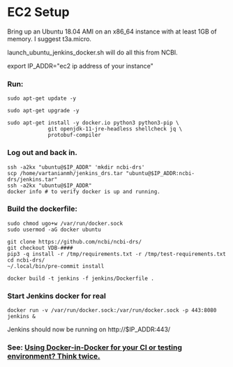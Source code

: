 # EC2 Setup

Bring up an Ubuntu 18.04 AMI on an x86_64 instance with at
least 1GB of memory.
I suggest t3a.micro.

launch_ubuntu_jenkins_docker.sh will do all this from NCBI.

export IP_ADDR="ec2 ip address of your instance"

### Run:
```
sudo apt-get update -y

sudo apt-get upgrade -y

sudo apt-get install -y docker.io python3 python3-pip \
             git openjdk-11-jre-headless shellcheck jq \
             protobuf-compiler
```
### Log out and back in.
```
ssh -a2kx "ubuntu@$IP_ADDR" 'mkdir ncbi-drs'
scp /home/vartanianmh/jenkins_drs.tar "ubuntu@$IP_ADDR:ncbi-drs/jenkins.tar"
ssh -a2kx "ubuntu@$IP_ADDR"
docker info # to verify docker is up and running.
```

### Build the dockerfile:

```
sudo chmod ugo+w /var/run/docker.sock
sudo usermod -aG docker ubuntu

git clone https://github.com/ncbi/ncbi-drs/
git checkout VDB-####
pip3 -q install -r /tmp/requirements.txt -r /tmp/test-requirements.txt
cd ncbi-drs/
~/.local/bin/pre-commit install

docker build -t jenkins -f jenkins/Dockerfile .

```
### Start Jenkins docker for real

```
docker run -v /var/run/docker.sock:/var/run/docker.sock -p 443:8080 jenkins &
```

Jenkins should now be running on http://$IP_ADDR:443/

### See: [Using Docker-in-Docker for your CI or testing environment? Think twice.](http://jpetazzo.github.io/2015/09/03/do-not-use-docker-in-docker-for-ci/)
